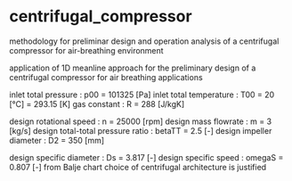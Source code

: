 # centrifugal_compressor
methodology for preliminar design and operation analysis of a centrifugal compressor for air-breathing environment

application of 1D meanline approach for the preliminary design of a centrifugal compressor for air breathing applications

  inlet total pressure              : p00 = 101325 [Pa]
  inlet total temperature           : T00 = 20 [°C] = 293.15 [K]
  gas constant                      : R = 288 [J/kgK]
  
  design rotational speed           : n = 25000 [rpm]
  design mass flowrate              : m = 3 [kg/s]
  design total-total pressure ratio : betaTT = 2.5 [-]
  design impeller diameter          : D2 = 350 [mm]
  
  design specific diameter          : Ds = 3.817 [-]
  design specific speed             : omegaS = 0.807 [-]
  from Balje chart choice of centrifugal architecture is justified
  

